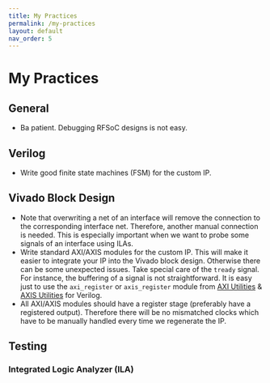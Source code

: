 ```yaml
---
title: My Practices
permalink: /my-practices
layout: default
nav_order: 5
---
```


# My Practices

## General
- Ba patient. Debugging RFSoC designs is not easy.

## Verilog
- Write good finite state machines (FSM) for the custom IP.

## Vivado Block Design
- Note that overwriting a net of an interface will remove the connection to the corresponding interface net. Therefore, another manual connection is needed. This is especially important when we want to probe some signals of an interface using ILAs.
- Write standard AXI/AXIS modules for the custom IP. This will make it easier to integrate your IP into the Vivado block design. Otherwise there can be some unexpected issues. Take special care of the `tready` signal. For instance, the buffering of a signal is not straightforward. It is easy just to use the `axi_register` or `axis_register` module from [AXI Utilities](https://github.com/alexforencich/verilog-axi) & [AXIS Utilities](https://github.com/alexforencich/verilog-axis) for Verilog.
- All AXI/AXIS modules should have a register stage (preferably have a registered output). Therefore there will be no mismatched clocks which have to be manually handled every time we regenerate the IP.

## Testing
### Integrated Logic Analyzer (ILA)
